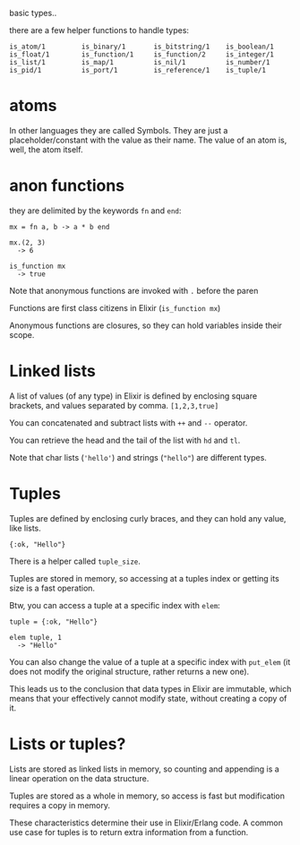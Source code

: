 basic types..

there are a few helper functions to handle types:

```
is_atom/1         is_binary/1       is_bitstring/1    is_boolean/1
is_float/1        is_function/1     is_function/2     is_integer/1
is_list/1         is_map/1          is_nil/1          is_number/1
is_pid/1          is_port/1         is_reference/1    is_tuple/1
```


# atoms

In other languages they are called Symbols. They are just a placeholder/constant with the value as their name.
The value of an atom is, well, the atom itself.


# anon functions

they are delimited by the keywords `fn` and `end`:

```
mx = fn a, b -> a * b end

mx.(2, 3)
  -> 6

is_function mx
  -> true
```

Note that anonymous functions are invoked with `.` before the paren

Functions are first class citizens in Elixir (`is_function mx`)

Anonymous functions are closures, so they can hold variables inside their scope.


# Linked lists

A list of values (of any type) in Elixir is defined by enclosing square brackets, and values separated by comma. `[1,2,3,true]`

You can concatenated and subtract lists with `++` and `--` operator.

You can retrieve the head and the tail of the list with `hd` and `tl`.

Note that char lists (`'hello'`) and strings (`"hello"`) are different types.


# Tuples

Tuples are defined by enclosing curly braces, and they can hold any value, like lists.

`{:ok, "Hello"}`

There is a helper called `tuple_size`.

Tuples are stored in memory, so accessing at a tuples index or getting its size is a fast operation.

Btw, you can access a tuple at a specific index with `elem`:

```
tuple = {:ok, "Hello"}

elem tuple, 1
  -> "Hello"
```

You can also change the value of a tuple at a specific index with `put_elem` (it does not modify the original structure, rather returns a new one).

This leads us to the conclusion that data types in Elixir are immutable, which means that your effectively cannot modify state, without creating a copy of it.


# Lists or tuples?

Lists are stored as linked lists in memory, so counting and appending is a linear operation on the data structure.

Tuples are stored as a whole in memory, so access is fast but modification requires a copy in memory.

These characteristics determine their use in Elixir/Erlang code. A common use case for tuples is to return extra information from a function.


